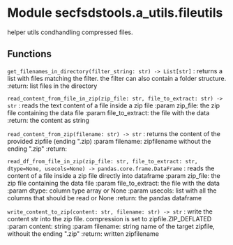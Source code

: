 Module secfsdstools.a_utils.fileutils
=====================================
helper utils condhandling compressed files.

Functions
---------

    
`get_filenames_in_directory(filter_string: str) ‑> List[str]`
:   returns a list with files matching the filter.
    the filter can also contain a folder structure.
    :return: list files in the directory

    
`read_content_from_file_in_zip(zip_file: str, file_to_extract: str) ‑> str`
:   reads the text content of a file inside a zip file
    :param zip_file: the zip file containing the data file
    :param file_to_extract: the file with the data
    :return: the content as string

    
`read_content_from_zip(filename: str) ‑> str`
:   returns the content of the provided zipfile (ending ".zip)
    :param filename: zipfilename without the ending ".zip"
    :return:

    
`read_df_from_file_in_zip(zip_file: str, file_to_extract: str, dtype=None, usecols=None) ‑> pandas.core.frame.DataFrame`
:   reads the content of a file inside a zip file directly into dataframe
    :param zip_file: the zip file containing the data file
    :param file_to_extract: the file with the data
    :param dtype: column type array or None
    :param usecols: list with all the columns that should be read or None
    :return: the pandas dataframe

    
`write_content_to_zip(content: str, filename: str) ‑> str`
:   write the content str into the zip file. compression is set to zipfile.ZIP_DEFLATED
    :param content: string
    :param filename: string name of the target zipfile, withouit the ending ".zip"
    :return: written zipfilename